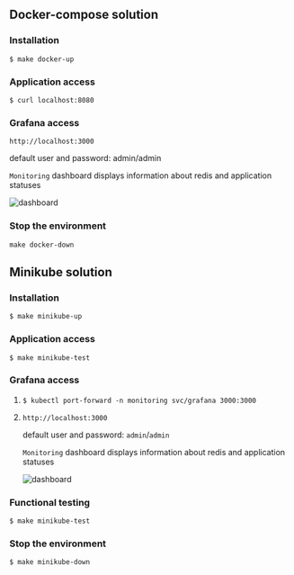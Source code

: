 ## Docker-compose solution

### Installation
```$ make docker-up```


### Application access

```$ curl localhost:8080```

### Grafana access
```http://localhost:3000```

default user and password: admin/admin

`Monitoring` dashboard displays information about redis and application statuses

![dashboard](./images/grafana.png)

### Stop the environment
```make docker-down```


## Minikube solution

### Installation
```$ make minikube-up```

### Application access
```$ make minikube-test```

### Grafana access
1. ```$ kubectl port-forward -n monitoring svc/grafana 3000:3000```

2. ```http://localhost:3000```

    default user and password: `admin`/`admin`

    `Monitoring` dashboard displays information about redis and application statuses

    ![dashboard](./images/grafana.png)

### Functional testing
```$ make minikube-test```

### Stop the environment
```$ make minikube-down```